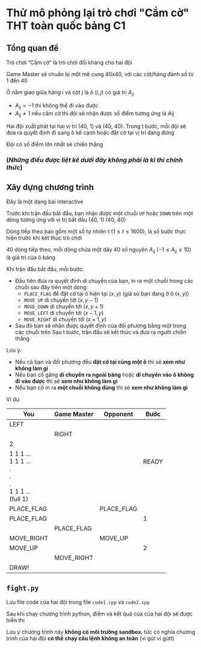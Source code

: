 # Thử mô phỏng lại trò chơi "Cắm cờ" THT toàn quốc bảng C1

## Tổng quan đề
Trò chơi “Cắm cờ” là trò chơi đối kháng cho hai đội

Game Master sẽ chuẩn bị một mê cung 40x40, với các cột/hàng đánh số từ 1 đến 40

Ô nằm giao giữa hàng i và cột j là ô $(i, j)$ có giá trị $A_{ij}$
- $A_{ij} = -1$ thì không thể đi vào được
- $A_{ij} \neq 1$ nếu cắm cờ thì đội sẽ nhận được số điểm tương ứng là Aij

Hai đội xuất phát tại hai vị trí (40, 1) và (40, 40). Trong t bước, mỗi đội sẽ đưa ra quyết định đi sang ô kề cạnh hoặc đặt cờ tại vị trí đang đứng

Đội có số điểm lớn nhất sẽ chiến thắng

### (***Những điều được liệt kê dưới đây không phải là kì thi chính thức***)
## Xây dựng chương trình

Đây là một dạng bài interactive

Trước khi trận đấu bắt đầu, bạn nhận được một chuỗi `UP` hoặc `DOWN` trên một dòng tương ứng với vị trị bắt đầu (40, 1) (40, 40)

Dòng tiếp theo bao gồm một số tự nhiên t $(1 \le t \le 1600)$, là số bước thực hiện trước khi kết thúc trò chơi

40 dòng tiếp theo, mỗi dòng chứa một dãy 40 số nguyên $A_{ij}$ $(-1 \le A_{ij} \le 10)$  là giá trị của ô bảng

Khi trận đấu bắt đầu, mỗi bước:
- Đầu tiên đưa ra quyết định di chuyển của bạn, in ra một chuỗi trong các chuỗi sau đây trên một dòng:
    - `PLACE_FLAG` để đặt cờ tại ô hiện tại $(x, y)$ (giả sử bạn đang ở ô $(x, y)$)
    - `MOVE_UP` di chuyển tới $(x, y-1)$
    - `MOVE_DOWN` di chuyển tới $(x, y+1)$
    - `MOVE_LEFT` di chuyển tới $(x-1, y)$
    - `MOVE_RIGHT` di chuyển tới $(x+1, y)$
- Sau đó bạn sẽ nhận được quyết định của đối phương bằng một trong các chuỗi trên
Sau t bước, trận đấu sẽ kết thúc và đưa ra người chiến thắng

Lưu ý:
- Nếu cả bạn và đối phương đều **đặt cờ tại cùng một ô** thì sẽ **xem như không làm gì**
- Nếu bạn cố gắng **di chuyển ra ngoài bảng** hoặc **di chuyển vào ô không đi vào được** thì sẽ **xem như không làm gì**
- Nếu bạn cố in ra **một chuỗi không đúng** thì sẽ **xem như không làm gì**

Ví dụ:

<table><thead>
    <tr>
        <th>You</th>
        <th>Game Master</th>
        <th>Opponent</th>
        <th>Bước</th>
    </tr></thead>
<tbody>
    <tr>
        <td colspan='2'>LEFT</td>
        <td></td>
        <td rowspan='4'>READY</td>
    </tr>
    <tr>
        <td></td>
        <td colspan='2'>RIGHT</td>
    </tr>
    <tr><td colspan='3'>2</td></tr>
    <tr>
        <td colspan='3'>
            <span style="white-space: pre-line">1 1 1 ...
            1 1 1 ...
            .
            .
            .
            1 1 1 ...
            (full 1)
            </span>
        </td>
    </tr>
    <tr>
        <td>PLACE_FLAG</td>
        <td></td>
        <td>PLACE_FLAG</td>
        <td rowspan='3'>1</td>
    </tr>
    <tr>
        <td colspan='2'>PLACE_FLAG</td>
        <td></td>
    </tr>
    <tr>
        <td></td>
        <td colspan='2'>PLACE_FLAG</td>
    </tr>
    <tr>
        <td>MOVE_RIGHT</td>
        <td></td>
        <td>MOVE_UP</td>
        <td rowspan='3'>2</td>
    </tr>
    <tr>
        <td colspan='2'>MOVE_UP</td>
        <td></td>
    </tr>
    <tr>
        <td></td>
        <td colspan='2'>MOVE_RIGHT</td>
    </tr>
    <tr>
        <td colspan='4'>DRAW!</td>
    </tr>
</tbody>
</table>


## `fight.py`
Lưu file code của hai đội trong file `code1.cpp` và `code2.cpp`

Sau khi chạy chương trình python, điểm và kết quả của của hai đội sẽ được hiển thị

Lưu ý chương trình này **không có môi trường sandbox**, tức có nghĩa chương trình của hai đội **có thể chạy câu lệnh không an toàn** (vi gút vi gútt)

